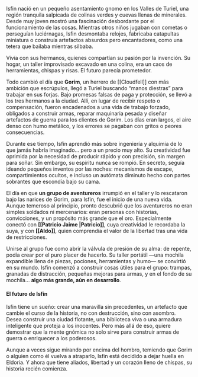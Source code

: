 Isfin nació en un pequeño asentamiento gnomo en los Valles de Turiel, una región tranquila salpicada de colinas verdes y cuevas llenas de minerales. Desde muy joven mostró una fascinación desbordante por el funcionamiento de las cosas. Mientras otros niños jugaban con cometas o perseguían luciérnagas, Isfin desmontaba relojes, fabricaba catapultas miniatura o construía artefactos absurdos pero encantadores, como una tetera que bailaba mientras silbaba.

Vivía con sus hermanos, quienes compartían su pasión por la invención. Su hogar, un taller improvisado excavado en una colina, era un caos de herramientas, chispas y risas. El futuro parecía prometedor.

Todo cambió el día que **Gorim**, un herrero de [[Cloudfell]] con más ambición que escrúpulos, llegó a Turiel buscando “manos diestras” para trabajar en sus forjas. Bajo promesas falsas de paga y protección, se llevó a los tres hermanos a la ciudad. Allí, en lugar de recibir respeto o compensación, fueron encadenados a una vida de trabajo forzado, obligados a construir armas, reparar maquinaria pesada y diseñar artefactos de guerra para los clientes de Gorim. Los días eran largos, el aire denso con humo metálico, y los errores se pagaban con gritos o peores consecuencias.

Durante ese tiempo, Isfin aprendió más sobre ingeniería y alquimia de lo que jamás habría imaginado… pero a un precio muy alto. Su creatividad fue oprimida por la necesidad de producir rápido y con precisión, sin margen para soñar. Sin embargo, su espíritu nunca se rompió. En secreto, seguía ideando pequeños inventos por las noches: mecanismos de escape, compartimientos ocultos, e incluso un autómata diminuto hecho con partes sobrantes que escondía bajo su cama.

El día en que **un grupo de aventureros** irrumpió en el taller y lo rescataron bajo las narices de Gorim, para Isfin, fue el inicio de una nueva vida. Aunque temeroso al principio, pronto descubrió que los aventureros no eran simples soldados ni mercenarios: eran personas con historias, convicciones, y un propósito más grande que el oro. Especialmente conectó con **[[Patricio Jaime |Patricio]]**, cuya creatividad le recordaba la suya, y con **[[Aldo]]**, quien comprendía el valor de la libertad tras una vida de restricciones.

Unirse al grupo fue como abrir la válvula de presión de su alma: de repente, podía crear por el puro placer de hacerlo. Su taller portátil —una mochila expandible llena de piezas, pociones, herramientas y humo— se convirtió en su mundo. Isfin comenzó a construir cosas útiles para el grupo: trampas, granadas de distracción, pequeñas mejoras para armas, y en el fondo de su mochila... **algo más grande, aún en desarrollo**.

#### **El futuro de Isfin**

Isfin tiene un sueño: crear una maravilla sin precedentes, un artefacto que cambie el curso de la historia, no con destrucción, sino con asombro. Desea construir una ciudad flotante, una biblioteca viva o una armadura inteligente que proteja a los inocentes. Pero más allá de eso, quiere demostrar que la mente gnómica no solo sirve para construir armas de guerra o enriquecer a los poderosos.

Aunque a veces sigue mirando por encima del hombro, temiendo que Gorim o alguien como él vuelva a atraparlo, Isfin está decidido a dejar huella en Eldoria. Y ahora que tiene aliados, libertad y un corazón lleno de chispas, su historia recién comienza.